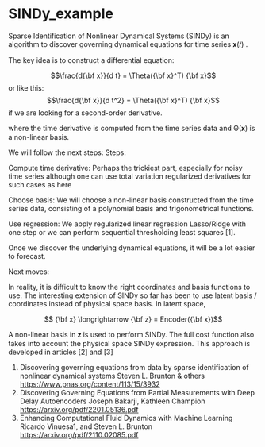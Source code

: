 # SINDy_example
Sparse Identification of Nonlinear Dynamical Systems (SINDy) is an algorithm to discover governing dynamical equations for time series  𝐱(𝑡) .

The key idea is to construct a differential equation:

$$\frac{d{\bf x}}{d t} = \Theta({\bf x}^T) {\bf x}$$
or like this:
$$\frac{d{\bf x}}{d t^2} = \Theta({\bf x}^T) {\bf x}$$
if we are looking for a second-order derivative.

where the time derivative is computed from the time series data and Θ(𝐱) is a non-linear basis.

We will follow the next steps:
Steps:

Compute time derivative: Perhaps the trickiest part, especially for noisy time series although one can use total variation regularized derivatives for such cases as here
  
Choose basis: We will choose a non-linear basis constructed from the time series data, consisting of a polynomial basis and trigonometrical functions.  
  
Use regression: We apply regularized linear regression Lasso/Ridge with one step or we can perform sequential thresholding least squares [1].
  

Once we discover the underlying dynamical equations, it will be a lot easier to forecast.

Next moves:

In reality, it is difficult to know the right coordinates and basis functions to use. The interesting extension of SINDy so far has been to use latent basis / coordinates instead of physical space basis. In latent space,

$$ {\bf x} \longrightarrow {\bf z} = Encoder({\bf x})$$

A non-linear basis in 𝐳 is used to perform SINDy. The full cost function also takes into account the physical space SINDy expression. 
This approach is developed in articles [2] and [3]

1. Discovering governing equations from data by sparse identification of nonlinear dynamical systems Steven L. Brunton & others https://www.pnas.org/content/113/15/3932
2. Discovering Governing Equations from Partial Measurements with Deep Delay Autoencoders Joseph Bakarji, Kathleen Champion https://arxiv.org/pdf/2201.05136.pdf
3. Enhancing Computational Fluid Dynamics with Machine Learning Ricardo Vinuesa1, and Steven L. Brunton https://arxiv.org/pdf/2110.02085.pdf
   
